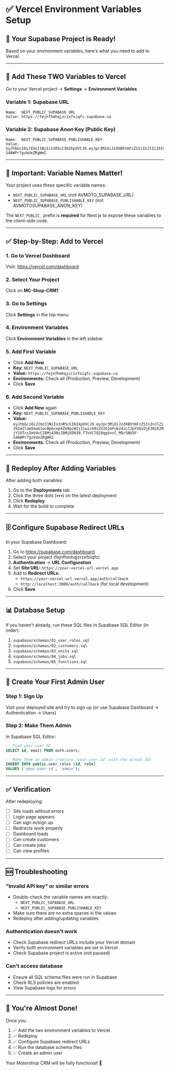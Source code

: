# ✅ Vercel Environment Variables Setup

## 🎯 Your Supabase Project is Ready!

Based on your environment variables, here's what you need to add to Vercel.

---

## 📝 Add These TWO Variables to Vercel

Go to your Vercel project → **Settings** → **Environment Variables**

### Variable 1: Supabase URL
```
Name:  NEXT_PUBLIC_SUPABASE_URL
Value: https://fejnfhmhqjzrzxfoiqfc.supabase.co
```

### Variable 2: Supabase Anon Key (Public Key)
```
Name:  NEXT_PUBLIC_SUPABASE_PUBLISHABLE_KEY
Value: eyJhbGciOiJIUzI1NiIsInR5cCI6IkpXVCJ9.eyJpc3MiOiJzdXBhYmFzZSIsInJlZiI6ImZlam5maG1ocWp6cnp4Zm9pcWZjIiwicm9sZSI6ImFub24iLCJpYXQiOjE3NjE2NjY1OTcsImV4cCI6MjA3NzI0MjU5N30.T7oVC7Q28qgSncC_MOr5NX5F-S4AWPr7gzkUeZRgWmI
```

---

## 🔐 Important: Variable Names Matter!

Your project uses these specific variable names:
- `NEXT_PUBLIC_SUPABASE_URL` (not AVMOTO_SUPABASE_URL)
- `NEXT_PUBLIC_SUPABASE_PUBLISHABLE_KEY` (not AVMOTOSUPABASE_ANON_KEY)

The `NEXT_PUBLIC_` prefix is **required** for Next.js to expose these variables to the client-side code.

---

## ✅ Step-by-Step: Add to Vercel

### 1. Go to Vercel Dashboard
Visit: https://vercel.com/dashboard

### 2. Select Your Project
Click on **MC-Shop-CRM1**

### 3. Go to Settings
Click **Settings** in the top menu

### 4. Environment Variables
Click **Environment Variables** in the left sidebar

### 5. Add First Variable
- Click **Add New**
- **Key:** `NEXT_PUBLIC_SUPABASE_URL`
- **Value:** `https://fejnfhmhqjzrzxfoiqfc.supabase.co`
- **Environments:** Check all (Production, Preview, Development)
- Click **Save**

### 6. Add Second Variable
- Click **Add New** again
- **Key:** `NEXT_PUBLIC_SUPABASE_PUBLISHABLE_KEY`
- **Value:** `eyJhbGciOiJIUzI1NiIsInR5cCI6IkpXVCJ9.eyJpc3MiOiJzdXBhYmFzZSIsInJlZiI6ImZlam5maG1ocWp6cnp4Zm9pcWZjIiwicm9sZSI6ImFub24iLCJpYXQiOjE3NjE2NjY1OTcsImV4cCI6MjA3NzI0MjU5N30.T7oVC7Q28qgSncC_MOr5NX5F-S4AWPr7gzkUeZRgWmI`
- **Environments:** Check all (Production, Preview, Development)
- Click **Save**

---

## 🔄 Redeploy After Adding Variables

After adding both variables:

1. Go to the **Deployments** tab
2. Click the three dots (**•••**) on the latest deployment
3. Click **Redeploy**
4. Wait for the build to complete

---

## 🗄️ Configure Supabase Redirect URLs

In your Supabase Dashboard:

1. Go to https://supabase.com/dashboard
2. Select your project (fejnfhmhqjzrzxfoiqfc)
3. **Authentication** → **URL Configuration**
4. Set **Site URL:** `https://your-vercel-url.vercel.app`
5. Add to **Redirect URLs:**
   - `https://your-vercel-url.vercel.app/auth/callback`
   - `http://localhost:3000/auth/callback` (for local development)
6. Click **Save**

---

## 📊 Database Setup

If you haven't already, run these SQL files in Supabase SQL Editor (in order):

1. `supabase/schemas/01_user_roles.sql`
2. `supabase/schemas/02_customers.sql`
3. `supabase/schemas/03_units.sql`
4. `supabase/schemas/04_jobs.sql`
5. `supabase/schemas/05_functions.sql`

---

## 👤 Create Your First Admin User

### Step 1: Sign Up
Visit your deployed site and try to sign up (or use Supabase Dashboard → Authentication → Users)

### Step 2: Make Them Admin
In Supabase SQL Editor:

```sql
-- Find your user ID
SELECT id, email FROM auth.users;

-- Make them an admin (replace 'your-user-id' with the actual ID)
INSERT INTO public.user_roles (id, role) 
VALUES ('your-user-id', 'admin');
```

---

## ✅ Verification

After redeploying:
- [ ] Site loads without errors
- [ ] Login page appears
- [ ] Can sign in/sign up
- [ ] Redirects work properly
- [ ] Dashboard loads
- [ ] Can create customers
- [ ] Can create jobs
- [ ] Can view profiles

---

## 🆘 Troubleshooting

### "Invalid API key" or similar errors
- Double-check the variable names are exactly:
  - `NEXT_PUBLIC_SUPABASE_URL`
  - `NEXT_PUBLIC_SUPABASE_PUBLISHABLE_KEY`
- Make sure there are no extra spaces in the values
- Redeploy after adding/updating variables

### Authentication doesn't work
- Check Supabase redirect URLs include your Vercel domain
- Verify both environment variables are set in Vercel
- Check Supabase project is active (not paused)

### Can't access database
- Ensure all SQL schema files were run in Supabase
- Check RLS policies are enabled
- View Supabase logs for errors

---

## 🎉 You're Almost Done!

Once you:
1. ✅ Add the two environment variables to Vercel
2. ✅ Redeploy
3. ✅ Configure Supabase redirect URLs
4. ✅ Run the database schema files
5. ✅ Create an admin user

Your Motorshop CRM will be fully functional! 🚀

